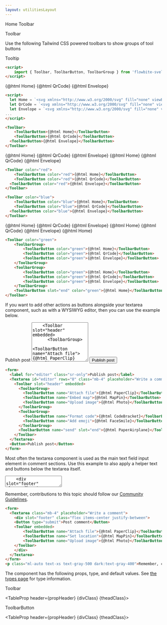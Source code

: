 ```yaml
---
layout: utilitiesLayout
---
```


<script>
  import { Htwo, ExampleDiv, GitHubSource, CompoDescription, TableProp, TableDefaultRow } from '../../utils'
  import { Toolbar, ToolbarButton, ToolbarGroup, Avatar, Button, Textarea, Breadcrumb, BreadcrumbItem, Heading, A } from '$lib'
  
  import componentProps1 from '../../props/Toolbar.json'
  import componentProps2 from '../../props/ToolbarButton.json'
  // Props table
  let items1 = componentProps1.props
  let items2 = componentProps2.props
  let propHeader = ['Name', 'Type', 'Default']
  let divClass='w-full relative overflow-x-auto shadow-md sm:rounded-lg py-4'
  let theadClass ='text-xs text-gray-700 uppercase bg-gray-50 dark:bg-gray-700 dark:text-white'
  let Home = `<svg xmlns="http://www.w3.org/2000/svg" fill="none" viewBox="0 0 24 24" stroke-width="1.5" stroke="currentColor" class="w-6 h-6"><path stroke-linecap="round" stroke-linejoin="round" d="M2.25 12l8.954-8.955c.44-.439 1.152-.439 1.591 0L21.75 12M4.5 9.75v10.125c0 .621.504 1.125 1.125 1.125H9.75v-4.875c0-.621.504-1.125 1.125-1.125h2.25c.621 0 1.125.504 1.125 1.125V21h4.125c.621 0 1.125-.504 1.125-1.125V9.75M8.25 21h8.25" /></svg>`
  let QrCode = `<svg xmlns="http://www.w3.org/2000/svg" fill="none" viewBox="0 0 24 24" stroke-width="1.5" stroke="currentColor" class="w-6 h-6"><path stroke-linecap="round" stroke-linejoin="round" d="M3.75 4.875c0-.621.504-1.125 1.125-1.125h4.5c.621 0 1.125.504 1.125 1.125v4.5c0 .621-.504 1.125-1.125 1.125h-4.5A1.125 1.125 0 013.75 9.375v-4.5zM3.75 14.625c0-.621.504-1.125 1.125-1.125h4.5c.621 0 1.125.504 1.125 1.125v4.5c0 .621-.504 1.125-1.125 1.125h-4.5a1.125 1.125 0 01-1.125-1.125v-4.5zM13.5 4.875c0-.621.504-1.125 1.125-1.125h4.5c.621 0 1.125.504 1.125 1.125v4.5c0 .621-.504 1.125-1.125 1.125h-4.5A1.125 1.125 0 0113.5 9.375v-4.5z" /><path stroke-linecap="round" stroke-linejoin="round" d="M6.75 6.75h.75v.75h-.75v-.75zM6.75 16.5h.75v.75h-.75v-.75zM16.5 6.75h.75v.75h-.75v-.75zM13.5 13.5h.75v.75h-.75v-.75zM13.5 19.5h.75v.75h-.75v-.75zM19.5 13.5h.75v.75h-.75v-.75zM19.5 19.5h.75v.75h-.75v-.75zM16.5 16.5h.75v.75h-.75v-.75z" /></svg>`
  let Envelope = `<svg xmlns="http://www.w3.org/2000/svg" fill="none" viewBox="0 0 24 24" stroke-width="1.5" stroke="currentColor" class="w-6 h-6"><path stroke-linecap="round" stroke-linejoin="round" d="M21.75 6.75v10.5a2.25 2.25 0 01-2.25 2.25h-15a2.25 2.25 0 01-2.25-2.25V6.75m19.5 0A2.25 2.25 0 0019.5 4.5h-15a2.25 2.25 0 00-2.25 2.25m19.5 0v.243a2.25 2.25 0 01-1.07 1.916l-7.5 4.615a2.25 2.25 0 01-2.36 0L3.32 8.91a2.25 2.25 0 01-1.07-1.916V6.75" /></svg>`
  let PaperAirplane =`<svg xmlns="http://www.w3.org/2000/svg" fill="none" viewBox="0 0 24 24" stroke-width="1.5" stroke="currentColor" class="w-6 h-6">
  <path stroke-linecap="round" stroke-linejoin="round" d="M6 12L3.269 3.126A59.768 59.768 0 0121.485 12 59.77 59.77 0 013.27 20.876L5.999 12zm0 0h7.5" />
</svg>
`
  let PaperClip = `<svg xmlns="http://www.w3.org/2000/svg" fill="none" viewBox="0 0 24 24" stroke-width="1.5" stroke="currentColor" class="w-6 h-6">
  <path stroke-linecap="round" stroke-linejoin="round" d="M18.375 12.739l-7.693 7.693a4.5 4.5 0 01-6.364-6.364l10.94-10.94A3 3 0 1119.5 7.372L8.552 18.32m.009-.01l-.01.01m5.699-9.941l-7.81 7.81a1.5 1.5 0 002.112 2.13" />
</svg>
`
  let Photo = `<svg xmlns="http://www.w3.org/2000/svg" fill="none" viewBox="0 0 24 24" stroke-width="1.5" stroke="currentColor" class="w-6 h-6">
  <path stroke-linecap="round" stroke-linejoin="round" d="M2.25 15.75l5.159-5.159a2.25 2.25 0 013.182 0l5.159 5.159m-1.5-1.5l1.409-1.409a2.25 2.25 0 013.182 0l2.909 2.909m-18 3.75h16.5a1.5 1.5 0 001.5-1.5V6a1.5 1.5 0 00-1.5-1.5H3.75A1.5 1.5 0 002.25 6v12a1.5 1.5 0 001.5 1.5zm10.5-11.25h.008v.008h-.008V8.25zm.375 0a.375.375 0 11-.75 0 .375.375 0 01.75 0z" />
</svg>
`
  let MapPin = `<svg xmlns="http://www.w3.org/2000/svg" fill="none" viewBox="0 0 24 24" stroke-width="1.5" stroke="currentColor" class="w-6 h-6"><path stroke-linecap="round" stroke-linejoin="round" d="M15 10.5a3 3 0 11-6 0 3 3 0 016 0z" /><path stroke-linecap="round" stroke-linejoin="round" d="M19.5 10.5c0 7.142-7.5 11.25-7.5 11.25S4.5 17.642 4.5 10.5a7.5 7.5 0 1115 0z" /></svg>`
  let CodeBracket = `<svg xmlns="http://www.w3.org/2000/svg" fill="none" viewBox="0 0 24 24" stroke-width="1.5" stroke="currentColor" class="w-6 h-6"><path stroke-linecap="round" stroke-linejoin="round" d="M17.25 6.75L22.5 12l-5.25 5.25m-10.5 0L1.5 12l5.25-5.25m7.5-3l-4.5 16.5" /></svg>`
  let FaceSmile = `<svg xmlns="http://www.w3.org/2000/svg" fill="none" viewBox="0 0 24 24" stroke-width="1.5" stroke="currentColor" class="w-6 h-6"><path stroke-linecap="round" stroke-linejoin="round" d="M15.182 15.182a4.5 4.5 0 01-6.364 0M21 12a9 9 0 11-18 0 9 9 0 0118 0zM9.75 9.75c0 .414-.168.75-.375.75S9 10.164 9 9.75 9.168 9 9.375 9s.375.336.375.75zm-.375 0h.008v.015h-.008V9.75zm5.625 0c0 .414-.168.75-.375.75s-.375-.336-.375-.75.168-.75.375-.75.375.336.375.75zm-.375 0h.008v.015h-.008V9.75z" /></svg>`
</script>

<Breadcrumb class="pb-8">
  <BreadcrumbItem href="/" home >Home</BreadcrumbItem>
  <BreadcrumbItem>Toolbar</BreadcrumbItem>
</Breadcrumb>

<Heading class="w-full mb-2" tag="h1" customSize="text-3xl">Toolbar</Heading>

<CompoDescription>Use the following Tailwind CSS powered toolbars to show groups of tool buttons</CompoDescription>

<ExampleDiv>
<GitHubSource href="tooltips/Tooltip.svelte">Tooltip</GitHubSource>
</ExampleDiv>


<Htwo label="Setup" />

```html
<script>
	import { Toolbar, ToolbarButton, ToolbarGroup } from 'flowbite-svelte';
</script>
```

<Htwo label="Default toolbar" />

<ExampleDiv>
<Toolbar>
	<ToolbarButton>{@html Home}</ToolbarButton>
	<ToolbarButton>{@html QrCode}</ToolbarButton>
  <ToolbarButton>{@html Envelope}</ToolbarButton>
    
</Toolbar>
</ExampleDiv>

```html
<script>
  let Home = `<svg xmlns="http://www.w3.org/2000/svg" fill="none" viewBox="0 0 24 24" stroke-width="1.5" stroke="currentColor" class="w-6 h-6"><path stroke-linecap="round" stroke-linejoin="round" d="M2.25 12l8.954-8.955c.44-.439 1.152-.439 1.591 0L21.75 12M4.5 9.75v10.125c0 .621.504 1.125 1.125 1.125H9.75v-4.875c0-.621.504-1.125 1.125-1.125h2.25c.621 0 1.125.504 1.125 1.125V21h4.125c.621 0 1.125-.504 1.125-1.125V9.75M8.25 21h8.25" /></svg>`
  let QrCode = `<svg xmlns="http://www.w3.org/2000/svg" fill="none" viewBox="0 0 24 24" stroke-width="1.5" stroke="currentColor" class="w-6 h-6"><path stroke-linecap="round" stroke-linejoin="round" d="M3.75 4.875c0-.621.504-1.125 1.125-1.125h4.5c.621 0 1.125.504 1.125 1.125v4.5c0 .621-.504 1.125-1.125 1.125h-4.5A1.125 1.125 0 013.75 9.375v-4.5zM3.75 14.625c0-.621.504-1.125 1.125-1.125h4.5c.621 0 1.125.504 1.125 1.125v4.5c0 .621-.504 1.125-1.125 1.125h-4.5a1.125 1.125 0 01-1.125-1.125v-4.5zM13.5 4.875c0-.621.504-1.125 1.125-1.125h4.5c.621 0 1.125.504 1.125 1.125v4.5c0 .621-.504 1.125-1.125 1.125h-4.5A1.125 1.125 0 0113.5 9.375v-4.5z" /><path stroke-linecap="round" stroke-linejoin="round" d="M6.75 6.75h.75v.75h-.75v-.75zM6.75 16.5h.75v.75h-.75v-.75zM16.5 6.75h.75v.75h-.75v-.75zM13.5 13.5h.75v.75h-.75v-.75zM13.5 19.5h.75v.75h-.75v-.75zM19.5 13.5h.75v.75h-.75v-.75zM19.5 19.5h.75v.75h-.75v-.75zM16.5 16.5h.75v.75h-.75v-.75z" /></svg>`
  let Envelope = `<svg xmlns="http://www.w3.org/2000/svg" fill="none" viewBox="0 0 24 24" stroke-width="1.5" stroke="currentColor" class="w-6 h-6"><path stroke-linecap="round" stroke-linejoin="round" d="M21.75 6.75v10.5a2.25 2.25 0 01-2.25 2.25h-15a2.25 2.25 0 01-2.25-2.25V6.75m19.5 0A2.25 2.25 0 0019.5 4.5h-15a2.25 2.25 0 00-2.25 2.25m19.5 0v.243a2.25 2.25 0 01-1.07 1.916l-7.5 4.615a2.25 2.25 0 01-2.36 0L3.32 8.91a2.25 2.25 0 01-1.07-1.916V6.75" /></svg>`
...
</script>

<Toolbar>
	<ToolbarButton>{@html Home}</ToolbarButton>
	<ToolbarButton>{@html QrCode}</ToolbarButton>
  <ToolbarButton>{@html Envelope}</ToolbarButton>
</Toolbar>
```

<Htwo label="Colored toolbars" />

<ExampleDiv class="space-y-4">
<Toolbar color="red">
	<ToolbarButton color="red">{@html Home}</ToolbarButton>
	<ToolbarButton color="red">{@html QrCode}</ToolbarButton>
  <ToolbarButton color="red">{@html Envelope}</ToolbarButton>
</Toolbar>
<Toolbar color="blue">
	<ToolbarButton color="blue">{@html Home}</ToolbarButton>
	<ToolbarButton color="blue">{@html QrCode}</ToolbarButton>
  <ToolbarButton color="blue">{@html Envelope}</ToolbarButton>
</Toolbar>
</ExampleDiv>

```html
<Toolbar color="red">
	<ToolbarButton color="red">{@html Home}</ToolbarButton>
	<ToolbarButton color="red">{@html QrCode}</ToolbarButton>
  <ToolbarButton color="red">{@html Envelope}</ToolbarButton>
</Toolbar>

<Toolbar color="blue">
	<ToolbarButton color="blue">{@html Home}</ToolbarButton>
	<ToolbarButton color="blue">{@html QrCode}</ToolbarButton>
  <ToolbarButton color="blue">{@html Envelope}</ToolbarButton>
</Toolbar>
```

<Htwo label="Toolbar with groups" />

<ExampleDiv>
<Toolbar color="green">
    <ToolbarGroup>
        <ToolbarButton color="green">{@html Home}</ToolbarButton>
        <ToolbarButton color="green">{@html QrCode}</ToolbarButton>
        <ToolbarButton color="green">{@html Envelope}</ToolbarButton>
    </ToolbarGroup>
    <ToolbarGroup>
        <ToolbarButton color="green">{@html Home}</ToolbarButton>
        <ToolbarButton color="green">{@html QrCode}</ToolbarButton>
        <ToolbarButton color="green">{@html Envelope}</ToolbarButton>
    </ToolbarGroup>
    <ToolbarButton slot="end" color="green">{@html Home}</ToolbarButton>
</Toolbar>
</ExampleDiv>

```html
<Toolbar color="green">
    <ToolbarGroup>
        <ToolbarButton color="green">{@html Home}</ToolbarButton>
        <ToolbarButton color="green">{@html QrCode}</ToolbarButton>
        <ToolbarButton color="green">{@html Envelope}</ToolbarButton>
    </ToolbarGroup>
    <ToolbarGroup>
        <ToolbarButton color="green">{@html Home}</ToolbarButton>
        <ToolbarButton color="green">{@html QrCode}</ToolbarButton>
        <ToolbarButton color="green">{@html Envelope}</ToolbarButton>
    </ToolbarGroup>
    <ToolbarButton slot="end" color="green">{@html Home}</ToolbarButton>
</Toolbar>
```

<Htwo label="WYSIWYG Editor" />

If you want to add other actions as buttons alongside your textarea component, such as with a WYSIWYG editor, then you can use the example below.

<ExampleDiv>
<form>
  <label for="editor" class="sr-only">Publish post</label>
  <Textarea id="editor" rows="8" class="mb-4" placeholder="Write a comment">
    <Toolbar slot="header" embedded>
      <ToolbarGroup>
        <ToolbarButton name="Attach file">{@html PaperClip}</ToolbarButton>
        <ToolbarButton name="Embed map">{@html MapPin}</ToolbarButton>
        <ToolbarButton name="Upload image">{@html Photo}</ToolbarButton>
      </ToolbarGroup>
      <ToolbarGroup>
        <ToolbarButton name="Format code">{@html CodeBracket}</ToolbarButton>
        <ToolbarButton name="Add emoji">{@html FaceSmile}</ToolbarButton>
      </ToolbarGroup>
      <ToolbarButton name="send" slot="end">{@html PaperAirplane}</ToolbarButton>
    </Toolbar>
  </Textarea>
  <Button>Publish post</Button>
</form>
</ExampleDiv>

```html
<form>
  <label for="editor" class="sr-only">Publish post</label>
  <Textarea id="editor" rows="8" class="mb-4" placeholder="Write a comment">
    <Toolbar slot="header" embedded>
      <ToolbarGroup>
        <ToolbarButton name="Attach file">{@html PaperClip}</ToolbarButton>
        <ToolbarButton name="Embed map">{@html MapPin}</ToolbarButton>
        <ToolbarButton name="Upload image">{@html Photo}</ToolbarButton>
      </ToolbarGroup>
      <ToolbarGroup>
        <ToolbarButton name="Format code">{@html CodeBracket}</ToolbarButton>
        <ToolbarButton name="Add emoji">{@html FaceSmile}</ToolbarButton>
      </ToolbarGroup>
      <ToolbarButton name="send" slot="end">{@html PaperAirplane}</ToolbarButton>
    </Toolbar>
  </Textarea>
  <Button>Publish post</Button>
</form>
```
<Htwo label="Comment box" />

Most often the textarea component is used as the main text field input element in comment sections. Use this example to also apply a helper text and buttons below the textarea itself.

<ExampleDiv class="space-y-4">
<form>
  <Textarea class="mb-4" placeholder="Write a comment">
    <div slot="footer" class="flex items-center justify-between">
    <Button type="submit">Post comment</Button>
    <Toolbar embedded>
        <ToolbarButton name="Attach file">{@html PaperClip}</ToolbarButton>
        <ToolbarButton name="Set location">{@html MapPin}</ToolbarButton>
        <ToolbarButton name="Upload image">{@html Photo}</ToolbarButton>
    </Toolbar>
    </div>
  </Textarea>
</form>
<p class="ml-auto text-xs text-gray-500 dark:text-gray-400">Remember, contributions to this topic should follow our <a href="/" class="text-blue-600 dark:text-blue-500 hover:underline">Community Guidelines</a>.</p>
</ExampleDiv>

```html
<form>
  <Textarea class="mb-4" placeholder="Write a comment">
    <div slot="footer" class="flex items-center justify-between">
    <Button type="submit">Post comment</Button>
    <Toolbar embedded>
        <ToolbarButton name="Attach file">{@html PaperClip}</ToolbarButton>
        <ToolbarButton name="Set location">{@html MapPin}</ToolbarButton>
        <ToolbarButton name="Upload image">{@html Photo}</ToolbarButton>
    </Toolbar>
    </div>
  </Textarea>
</form>
<p class="ml-auto text-xs text-gray-500 dark:text-gray-400">Remember, contributions to this topic should follow our <a href="/" class="text-blue-600 dark:text-blue-500 hover:underline">Community Guidelines</a>.</p>
```

<Htwo label="Props" />

The component has the following props, type, and default values. 
See <A class="hover:underline" href="/pages/types">the types page</A>
for type information.

<Heading tag="h3" customSize="text-xl font-semibold" class="mb-4 mt-8">Toolbar</Heading>

<TableProp header={propHeader} {divClass} {theadClass}>
  <TableDefaultRow items={items1} rowState='hover' />
</TableProp>

<Heading tag="h3" customSize="text-xl font-semibold" class="mb-4 mt-8">ToolbarButton</Heading>

<TableProp header={propHeader} {divClass} {theadClass}>
  <TableDefaultRow items={items2} rowState='hover' />
</TableProp>